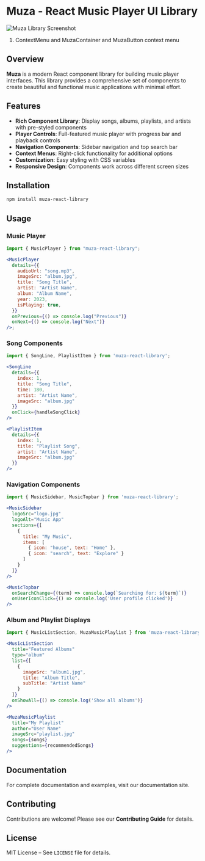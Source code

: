 # Muza - React Music Player UI Library

![Muza Library Screenshot](public/art/muza.png)

1. ContextMenu and MuzaContainer and MuzaButton
   <ContextMenu>
   <ContextMenuTrigger>
   <MuzaButton content="•••" />
   </ContextMenuTrigger>
   <ContextMenuContent>
   <MuzaContainer>context menu </MuzaContainer>
   </ContextMenuContent>
   </ContextMenu>

## Overview

**Muza** is a modern React component library for building music player interfaces. This library provides a comprehensive set of components to create beautiful and functional music applications with minimal effort.

## Features

- **Rich Component Library**: Display songs, albums, playlists, and artists with pre-styled components
- **Player Controls**: Full-featured music player with progress bar and playback controls
- **Navigation Components**: Sidebar navigation and top search bar
- **Context Menus**: Right-click functionality for additional options
- **Customization**: Easy styling with CSS variables
- **Responsive Design**: Components work across different screen sizes

## Installation

```bash
npm install muza-react-library
```

## Usage

### Music Player

```jsx
import { MusicPlayer } from "muza-react-library";

<MusicPlayer
  details={{
    audioUrl: "song.mp3",
    imageSrc: "album.jpg",
    title: "Song Title",
    artist: "Artist Name",
    album: "Album Name",
    year: 2023,
    isPlaying: true,
  }}
  onPrevious={() => console.log("Previous")}
  onNext={() => console.log("Next")}
/>;
```

### Song Components

```jsx
import { SongLine, PlaylistItem } from 'muza-react-library';

<SongLine
  details={{
    index: 1,
    title: "Song Title",
    time: 180,
    artist: "Artist Name",
    imageSrc: "album.jpg"
  }}
  onClick={handleSongClick}
/>

<PlaylistItem
  details={{
    index: 1,
    title: "Playlist Song",
    artist: "Artist Name",
    imageSrc: "album.jpg"
  }}
/>
```

### Navigation Components

```jsx
import { MusicSidebar, MusicTopbar } from 'muza-react-library';

<MusicSidebar
  logoSrc="logo.jpg"
  logoAlt="Music App"
  sections={[
    {
      title: "My Music",
      items: [
        { icon: "house", text: "Home" },
        { icon: "search", text: "Explore" }
      ]
    }
  ]}
/>

<MusicTopbar
  onSearchChange={(term) => console.log(`Searching for: ${term}`)}
  onUserIconClick={() => console.log('User profile clicked')}
/>
```

### Album and Playlist Displays

```jsx
import { MusicListSection, MuzaMusicPlaylist } from 'muza-react-library';

<MusicListSection
  title="Featured Albums"
  type="album"
  list={[
    {
      imageSrc: "album1.jpg",
      title: "Album Title",
      subTitle: "Artist Name"
    }
  ]}
  onShowAll={() => console.log('Show all albums')}
/>

<MuzaMusicPlaylist
  title="My Playlist"
  author="User Name"
  imageSrc="playlist.jpg"
  songs={songs}
  suggestions={recommendedSongs}
/>
```

## Documentation

For complete documentation and examples, visit our documentation site.

## Contributing

Contributions are welcome! Please see our **Contributing Guide** for details.

## License

MIT License – See `LICENSE` file for details.
